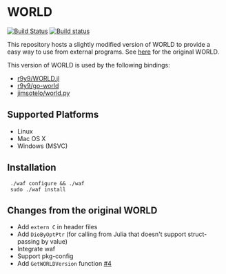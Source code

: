 # WORLD

[![Build Status](https://travis-ci.org/r9y9/WORLD.svg?branch=master)](https://travis-ci.org/r9y9/WORLD)
[![Build status](https://ci.appveyor.com/api/projects/status/4j72afijlat4lb8w/branch/master?svg=true)](https://ci.appveyor.com/project/r9y9/world/branch/master)

This repository hosts a slightly modified version of WORLD to provide a easy way to use from external programs. See [here](http://ml.cs.yamanashi.ac.jp/world/english/index.html) for the original WORLD.

This version of WORLD is used by the following bindings:

- [r9y9/WORLD.jl](https://github.com/r9y9/WORLD.jl)
- [r9y9/go-world](https://github.com/r9y9/go-world)
- [jimsotelo/world.py](https://github.com/jimsotelo/world.py)

## Supported Platforms

- Linux
- Mac OS X
- Windows (MSVC)

## Installation

     ./waf configure && ./waf
     sudo ./waf install

## Changes from the original WORLD

- Add `extern C` in header files
- Add `DioByOptPtr` (for calling from Julia that doesn't support struct-passing by value)
- Integrate waf
- Support pkg-config
- Add `GetWORLDVersion` function [#4]

[#4]: https://github.com/r9y9/WORLD/pull/4
